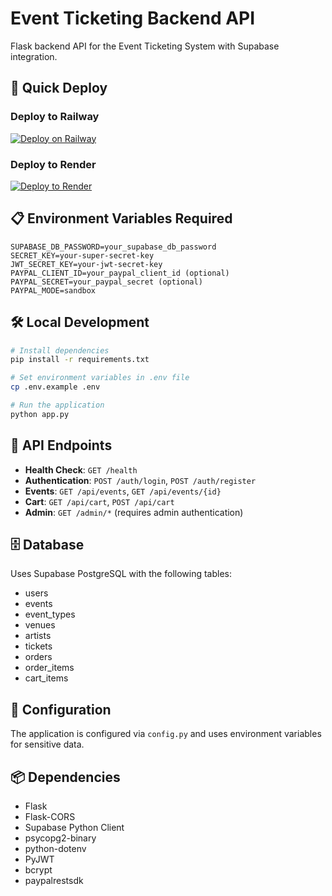 # Event Ticketing Backend API

Flask backend API for the Event Ticketing System with Supabase integration.

## 🚀 Quick Deploy

### Deploy to Railway
[![Deploy on Railway](https://railway.app/button.svg)](https://railway.app/new/template)

### Deploy to Render
[![Deploy to Render](https://render.com/images/deploy-to-render-button.svg)](https://render.com/deploy)

## 📋 Environment Variables Required

```env
SUPABASE_DB_PASSWORD=your_supabase_db_password
SECRET_KEY=your-super-secret-key
JWT_SECRET_KEY=your-jwt-secret-key
PAYPAL_CLIENT_ID=your_paypal_client_id (optional)
PAYPAL_SECRET=your_paypal_secret (optional)
PAYPAL_MODE=sandbox
```

## 🛠️ Local Development

```bash
# Install dependencies
pip install -r requirements.txt

# Set environment variables in .env file
cp .env.example .env

# Run the application
python app.py
```

## 📡 API Endpoints

- **Health Check**: `GET /health`
- **Authentication**: `POST /auth/login`, `POST /auth/register`
- **Events**: `GET /api/events`, `GET /api/events/{id}`
- **Cart**: `GET /api/cart`, `POST /api/cart`
- **Admin**: `GET /admin/*` (requires admin authentication)

## 🗄️ Database

Uses Supabase PostgreSQL with the following tables:
- users
- events
- event_types
- venues
- artists
- tickets
- orders
- order_items
- cart_items

## 🔧 Configuration

The application is configured via `config.py` and uses environment variables for sensitive data.

## 📦 Dependencies

- Flask
- Flask-CORS
- Supabase Python Client
- psycopg2-binary
- python-dotenv
- PyJWT
- bcrypt
- paypalrestsdk
